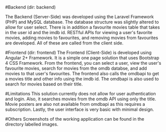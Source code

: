 #Backend (dir: backend)

The Backend (Server-Side) was developed using the Laravel Framework (PHP) and MySQL database. 
The database structure was slightly altered to allow for user select. There is in addition a favourite 
movies table that takes in the user id and the imdb id. RESTful APIs for viewing a user's favorite movies, 
adding movies to favourites, and removing movies from favourites are developed. All of these are 
called from the client side. 

#Frontend (dir: frontend)
The Frontend (Client-Side) is developed using Angular 2+ Framework. It is a simple one page solution 
that uses Bootstrap 4 CSS Framework. From the frontend, you can select a user, view the user's favourite movies, 
search for movies from the omdb databse, and add movies to that user's favourites. 
The frontend also calls the omdbapi to get a movies title and other info using the imdb id. 
The omdbapi is also used to search for movies based on their title.

#Limitations
This solution currently does not allow for user authentication and login. Also, it searches 
movies from the omdb API using only the title. Movie posters are also not available 
from omdbapi as this requires a subscription. Lastly, the user interface is very basic with minimal design. 

#Others
Screenshots of the working application can be found in the directory labelled images.